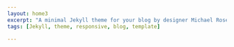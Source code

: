```yaml
---
layout: home3
excerpt: "A minimal Jekyll theme for your blog by designer Michael Rose."
tags: [Jekyll, theme, responsive, blog, template]

---
```

